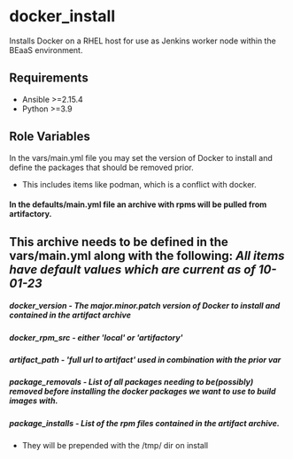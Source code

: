 docker_install
=========

Installs Docker on a RHEL host for use as Jenkins worker node within the BEaaS environment.

Requirements
------------

- Ansible >=2.15.4
- Python >=3.9

Role Variables
--------------
In the vars/main.yml file you may set the version of Docker to install and define the packages that should be removed prior. 
- This includes items like podman, which is a conflict with docker. 

#### In the defaults/main.yml file an archive with rpms will be pulled from artifactory.

This archive needs to be defined in the vars/main.yml along with the following:
_All items have default values which are current as of 10-01-23_
---
##### _docker_version_ - The major.minor.patch version of Docker to install and contained in the artifact archive
##### _docker_rpm_src_ - either 'local' or 'artifactory'
##### _artifact_path_ - 'full url to artifact' used in combination with the prior var
##### _package_removals_ - List of all packages needing to be(possibly) removed before installing the docker packages we want to use to build images with.
##### _package_installs_ - List of the rpm files contained in the artifact archive.
- They will be prepended with the /tmp/ dir on install

